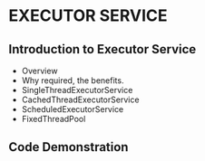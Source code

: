 # EXECUTOR SERVICE

## Introduction to Executor Service
- Overview
- Why required, the benefits.
- SingleThreadExecutorService
- CachedThreadExecutorService
- ScheduledExecutorService
- FixedThreadPool

## Code Demonstration